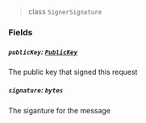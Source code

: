 > class `SignerSignature`

### Fields

##### `publicKey`: [`PublicKey`](reference/cryptography/PublicKey.md)

The public key that signed this request

##### `signature`: `bytes`

The siganture for the message
